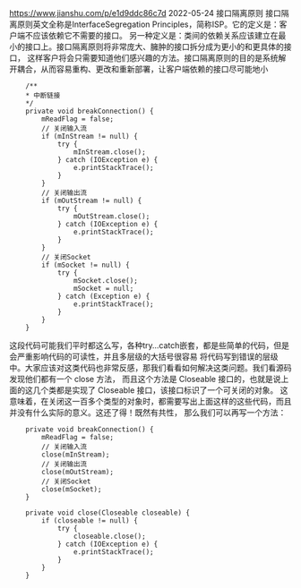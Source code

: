 
https://www.jianshu.com/p/e1d9ddc86c7d  2022-05-24
接口隔离原则
接口隔离原则英文全称是InterfaceSegregation Principles，简称ISP。它的定义是：客户端不应该依赖它不需要的接口。
另一种定义是：类间的依赖关系应该建立在最小的接口上。接口隔离原则将非常庞大、臃肿的接口拆分成为更小的和更具体的接口，
这样客户将会只需要知道他们感兴趣的方法。接口隔离原则的目的是系统解开耦合，从而容易重构、更改和重新部署，让客户端依赖的接口尽可能地小
```
    /**
    * 中断链接
    */
    private void breakConnection() {
        mReadFlag = false;
        // 关闭输入流
        if (mInStream != null) {
            try {
                mInStream.close();
            } catch (IOException e) {
                e.printStackTrace();
            }
        }
        // 关闭输出流
        if (mOutStream != null) {
            try {
                mOutStream.close();
            } catch (IOException e) {
                e.printStackTrace();
            }
        }
        // 关闭Socket
        if (mSocket != null) {
            try {
                mSocket.close();
                mSocket = null;
            } catch (Exception e) {
                e.printStackTrace();
            }
        }
    }
```
这段代码可能我们平时都这么写，各种try…catch嵌套，都是些简单的代码，但是会严重影响代码的可读性，并且多层级的大括号很容易
将代码写到错误的层级中。大家应该对这类代码也非常反感，那我们看看如何解决这类问题。我们看源码发现他们都有一个 close 方法，
而且这个方法是 Closeable 接口的，也就是说上面的这几个类都是实现了 Closeable 接口，该接口标识了一个可关闭的对象。
这意味着，在关闭这一百多个类型的对象时，都需要写出上面这样的这些代码，而且并没有什么实际的意义。这还了得！既然有共性，
那么我们可以再写一个方法：
```
    private void breakConnection() {
        mReadFlag = false;
        // 关闭输入流
        close(mInStream);
        // 关闭输出流
        close(mOutStream);
        // 关闭Socket
        close(mSocket);
    }

    private void close(Closeable closeable) {
        if (closeable != null) {
            try {
                closeable.close();
            } catch (IOException e) {
                e.printStackTrace();
            }
        }
    }
```